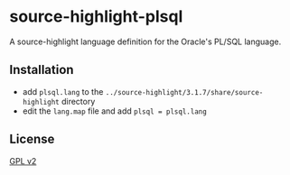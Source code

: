 source-highlight-plsql
=======================

A source-highlight language definition for the Oracle's PL/SQL language.

## Installation
* add `plsql.lang` to the `../source-highlight/3.1.7/share/source-highlight` directory
* edit the `lang.map` file and add `plsql = plsql.lang`

## License
[GPL v2](https://github.com/craibuc/source-highlight-crystal/master/LICENSE)
